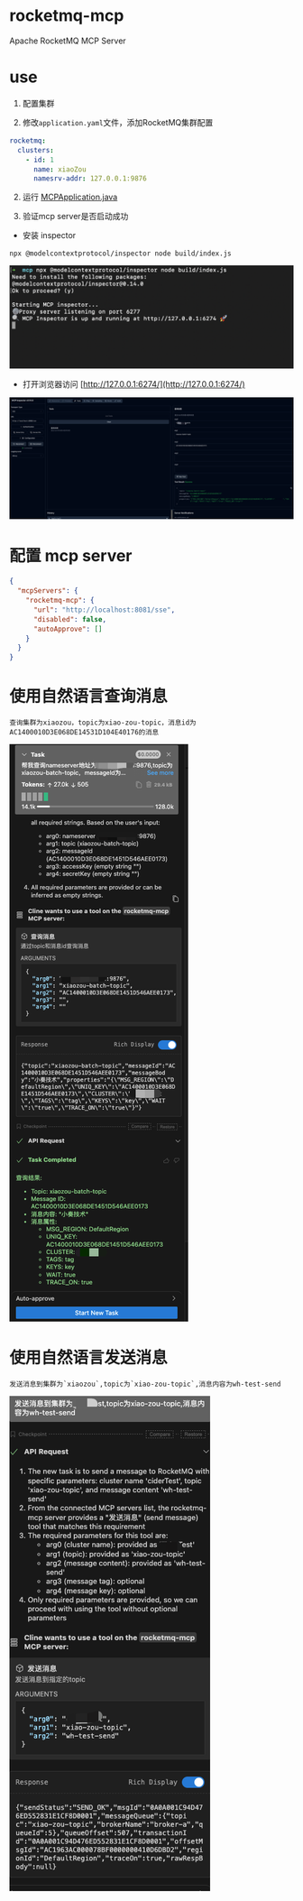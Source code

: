 # rocketmq-mcp
Apache RocketMQ MCP Server


# use

1. 配置集群

1. 修改`application.yaml`文件，添加RocketMQ集群配置

```yaml
rocketmq:
  clusters:
    - id: 1
      name: xiaoZou
      namesrv-addr: 127.0.0.1:9876
```

2. 运行 [MCPApplication.java](src/main/java/com/rocketmq/mcp/MCPApplication.java)


3. 验证mcp server是否启动成功

- 安装 inspector

```shell
npx @modelcontextprotocol/inspector node build/index.js
```
![mcp-inspector-install.png](doc/images/mcp-inspector-install.png)

- 打开浏览器访问 [http://127.0.0.1:6274/](http://127.0.0.1:6274/)

![mcp-inspector.png](doc/images/mcp-inspector.png)

# 配置 mcp server

```json
{
  "mcpServers": {
    "rocketmq-mcp": {
      "url": "http://localhost:8081/sse",
      "disabled": false,
      "autoApprove": []
    }
  }
}
```

# 使用自然语言查询消息



```shell
查询集群为xiaozou，topic为xiao-zou-topic，消息id为AC1400010D3E068DE14531D104E40176的消息
```

![vs-code-cline.png](doc/images/vs-code-cline.png)

# 使用自然语言发送消息

```shell
发送消息到集群为`xiaozou`,topic为`xiao-zou-topic`,消息内容为wh-test-send
```

![vs-code-clien-send-message.png](doc/images/vs-code-clien-send-message.png)